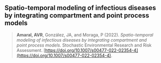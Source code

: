 ## Spatio-temporal modeling of infectious diseases by integrating compartment and point process models

> **Amaral, AVR**, González, JA, and Moraga, P (2022).  *Spatio-temporal modeling of infectious diseases by integrating compartment and point process models*. Stochastic Environmental Research and Risk Assessment. [https://doi.org/10.1007/s00477-022-02354-4](https://doi.org/10.1007/s00477-022-02354-4).
